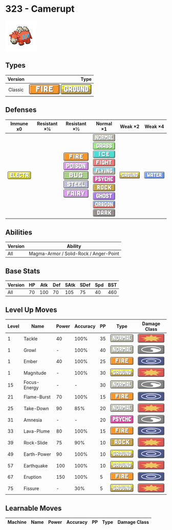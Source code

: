 # 323 - Camerupt

![camerupt](../img/pokemon/323.png)

## Types

| Version | Type                                                              |
| :-----: | ----------------------------------------------------------------: |
| Classic | ![fire](../img/types/fire.png) ![ground](../img/types/ground.png) |

## Defenses

| Immune x0                              | Resistant ×¼ | Resistant ×½                                                                                                                                                                     | Normal ×1                                                                                                                                                                                                                                                                                                                                                                             | Weak ×2                            | Weak ×4                          |
| -------------------------------------- | ------------ | -------------------------------------------------------------------------------------------------------------------------------------------------------------------------------- | ------------------------------------------------------------------------------------------------------------------------------------------------------------------------------------------------------------------------------------------------------------------------------------------------------------------------------------------------------------------------------------- | ---------------------------------- | -------------------------------- |
| ![electric](../img/types/electric.png) |              | ![fire](../img/types/fire.png)<br/>![poison](../img/types/poison.png)<br/>![bug](../img/types/bug.png)<br/>![steel](../img/types/steel.png)<br/>![fairy](../img/types/fairy.png) | ![normal](../img/types/normal.png)<br/>![grass](../img/types/grass.png)<br/>![ice](../img/types/ice.png)<br/>![fighting](../img/types/fighting.png)<br/>![flying](../img/types/flying.png)<br/>![psychic](../img/types/psychic.png)<br/>![rock](../img/types/rock.png)<br/>![ghost](../img/types/ghost.png)<br/>![dragon](../img/types/dragon.png)<br/>![dark](../img/types/dark.png) | ![ground](../img/types/ground.png) | ![water](../img/types/water.png) |

## Abilities

| Version | Ability                                |
| ------- | -------------------------------------- |
| All     | Magma-Armor / Solid-Rock / Anger-Point |

## Base Stats

| Version | HP | Atk | Def | SAtk | SDef | Spd | BST |
| ------- | -- | --- | --- | ---- | ---- | --- | --- |
| All     | 70 | 100 | 70  | 105  | 75   | 40  | 460 |

## Level Up Moves

| Level | Name         | Power | Accuracy | PP | Type                                 | Damage Class                           |
| ----- | ------------ | ----- | -------- | -- | ------------------------------------ | -------------------------------------- |
| 1     | Tackle       | 40    | 100%     | 35 | ![normal](../img/types/normal.png)   | ![physical](../img/types/physical.png) |
| 1     | Growl        | -     | 100%     | 40 | ![normal](../img/types/normal.png)   | ![status](../img/types/status.png)     |
| 1     | Ember        | 40    | 100%     | 25 | ![fire](../img/types/fire.png)       | ![special](../img/types/special.png)   |
| 1     | Magnitude    | -     | 100%     | 30 | ![ground](../img/types/ground.png)   | ![physical](../img/types/physical.png) |
| 15    | Focus-Energy | -     | -        | 30 | ![normal](../img/types/normal.png)   | ![status](../img/types/status.png)     |
| 21    | Flame-Burst  | 70    | 100%     | 15 | ![fire](../img/types/fire.png)       | ![special](../img/types/special.png)   |
| 25    | Take-Down    | 90    | 85%      | 20 | ![normal](../img/types/normal.png)   | ![physical](../img/types/physical.png) |
| 31    | Amnesia      | -     | -        | 20 | ![psychic](../img/types/psychic.png) | ![status](../img/types/status.png)     |
| 33    | Lava-Plume   | 80    | 100%     | 15 | ![fire](../img/types/fire.png)       | ![special](../img/types/special.png)   |
| 39    | Rock-Slide   | 75    | 90%      | 10 | ![rock](../img/types/rock.png)       | ![physical](../img/types/physical.png) |
| 49    | Earth-Power  | 90    | 100%     | 10 | ![ground](../img/types/ground.png)   | ![special](../img/types/special.png)   |
| 57    | Earthquake   | 100   | 100%     | 10 | ![ground](../img/types/ground.png)   | ![physical](../img/types/physical.png) |
| 67    | Eruption     | 150   | 100%     | 5  | ![fire](../img/types/fire.png)       | ![special](../img/types/special.png)   |
| 75    | Fissure      | -     | 30%      | 5  | ![ground](../img/types/ground.png)   | ![physical](../img/types/physical.png) |

## Learnable Moves

| Machine | Name | Power | Accuracy | PP | Type | Damage Class |
| ------- | ---- | ----- | -------- | -- | ---- | ------------ |